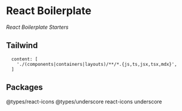 # React Boilerplate

_React Boilerplate Starters_

## Tailwind

```
  content: [
    './(components|containers|layouts)/**/*.{js,ts,jsx,tsx,mdx}',
  ]
```

## Packages

@types/react-icons
@types/underscore
react-icons
underscore
